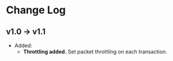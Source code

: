 # Change Log

## v1.0 → v1.1

- Added:
  - **Throttling added.** Set packet throttling on each transaction.
